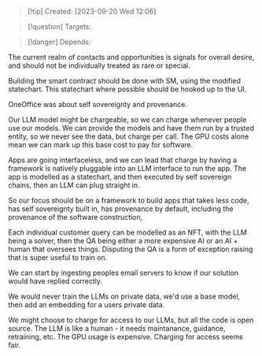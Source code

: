 
>[!tip] Created: [2023-09-20 Wed 12:06]

>[!question] Targets: 

>[!danger] Depends: 

The current realm of contacts and opportunities is signals for overall desire, and should not be individually treated as rare or special.

Building the smart contract should be done with SM, using the modified statechart.  This statechart where possible should be hooked up to the UI.

OneOffice was about self sovereignty and provenance.  

Our LLM model might be chargeable, so we can charge whenever people use our models.  We can provide the models and have them run by a trusted entity, so we never see the data, but charge per call.  The GPU costs alone mean we can mark up this base cost to pay for software.

Apps are going interfaceless, and we can lead that charge by having a framework is natively pluggable into an LLM interface to run the app. 
The app is modelled as a statechart, and then executed by self sovereign chains, then an LLM can plug straight in.

So our focus should be on a framework to build apps that takes less code, has self sovereignty built in, has provenance by default, including the provenance of the software construction, 

Each individual customer query can be modelled as an NFT, with the LLM being a solver, then the QA being either a more expensive AI or an AI + human that oversees things.  Disputing the QA is a form of exception raising that is super useful to train on.

We can start by ingesting peoples email servers to know if our solution would have replied correctly.

We would never train the LLMs on private data, we'd use a base model, then add an embedding for a users private data.

We might choose to charge for access to our LLMs, but all the code is open source.  The LLM is like a human - it needs maintanance, guidance, retraining, etc.  The GPU usage is expensive.  Charging for access seems fair.